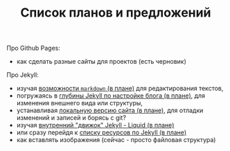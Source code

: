 ﻿---
layout: page
title: Список планов и предложений
---

Про Github Pages:

- как сделать разные сайты для проектов (есть черновик)

Про Jekyll:

- изучая [возможности `markdown` (в плане)](/TODO) для редактирования текстов,
- погружаясь в [глубины Jekyll по настройке блога (в плане)](/TODO), для изменения внешнего вида или структуры,
- устанавливая [локальную версию сайта (в плане)](/TODO), для отладки изменений и записей и борясь с git?
- изучая [внутренний "движок" Jekyll - Liquid (в плане)](/TODO)
- или сразу перейдя к [списку ресурсов по Jekyll (в плане)](/TODO)
- как вставлять изображения (сейчас - просто файловая структура)
 
